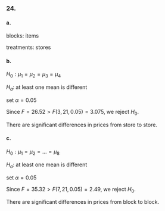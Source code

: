 ### 24.
#### a.
blocks: items

treatments: stores

#### b.

$H_0: \mu_1 = \mu_2 = \mu_3 = \mu_4$ 

$H_a:$ at least one mean is different

set $\alpha = 0.05$

Since $F=26.52 > F{(3,21,0.05)}=3.075$, we reject $H_0$.

There are significant differences in prices from store to store.

#### c.

$H_0: \mu_1 = \mu_2 = ... = \mu_8$

$H_a:$ at least one mean is different

set $\alpha = 0.05$

Since $F=35.32 > F{(7,21,0.05)}=2.49$, we reject $H_0$.

There are significant differences in prices from block to block.
